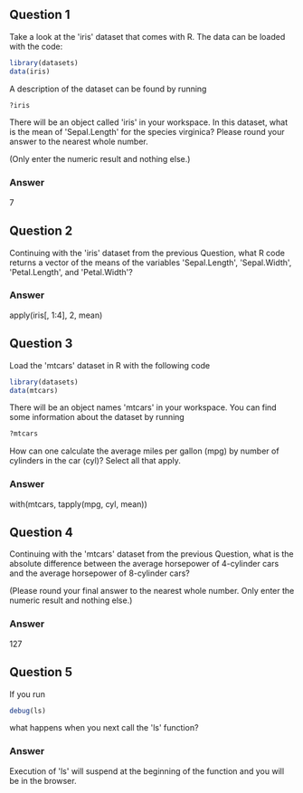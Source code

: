 Question 1
----------
Take a look at the 'iris' dataset that comes with R. The data can be loaded with the code:
```R
library(datasets)
data(iris)
````
A description of the dataset can be found by running
```R
?iris
````
There will be an object called 'iris' in your workspace. In this dataset, what is the mean of 'Sepal.Length' for the species virginica? Please round your answer to the nearest whole number.

(Only enter the numeric result and nothing else.)
### Answer
7

Question 2
----------
Continuing with the 'iris' dataset from the previous Question, what R code returns a vector of the means of the variables 'Sepal.Length', 'Sepal.Width', 'Petal.Length', and 'Petal.Width'?

### Answer
apply(iris[, 1:4], 2, mean)

Question 3
----------
Load the 'mtcars' dataset in R with the following code
```R
library(datasets)
data(mtcars)
````
There will be an object names 'mtcars' in your workspace. You can find some information about the dataset by running
```R
?mtcars
```
How can one calculate the average miles per gallon (mpg) by number of cylinders in the car (cyl)? Select all that apply.
### Answer

with(mtcars, tapply(mpg, cyl, mean))

Question 4
----------
Continuing with the 'mtcars' dataset from the previous Question, what is the absolute difference between the average horsepower of 4-cylinder cars and the average horsepower of 8-cylinder cars?

(Please round your final answer to the nearest whole number. Only enter the numeric result and nothing else.)

### Answer
127

Question 5
----------
If you run 
```R
debug(ls)
```
what happens when you next call the 'ls' function?
### Answer
Execution of 'ls' will suspend at the beginning of the function and you will be in the browser.
